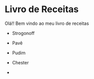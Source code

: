 # Livro de Receitas

Olá!! Bem vindo ao meu livro de receitas

- Strogonoff

- Pavê

- Pudim

- Chester
- 
